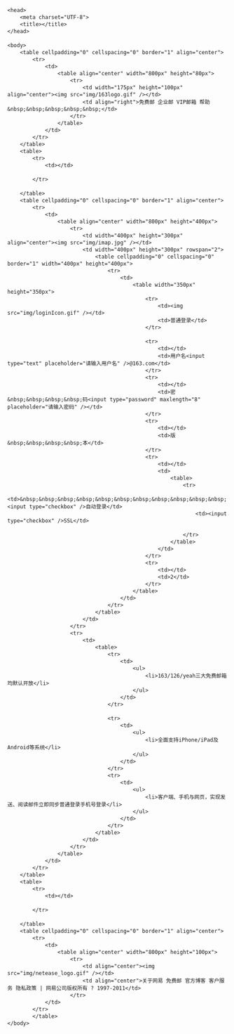 <!DOCTYPE html>
<html>

	<head>
		<meta charset="UTF-8">
		<title></title>
	</head>

	<body>
		<table cellpadding="0" cellspacing="0" border="1" align="center">
			<tr>
				<td>
					<table align="center" width="800px" height="80px">
						<tr>
							<td width="175px" height="100px" align="center"><img src="img/163logo.gif" /></td>
							<td align="right">免费邮 企业邮 VIP邮箱 帮助&nbsp;&nbsp;&nbsp;&nbsp;&nbsp;</td>
						</tr>
					</table>
				</td>
			</tr>
		</table>
		<table>
			<tr>
				<td></td>

			</tr>

		</table>
		<table cellpadding="0" cellspacing="0" border="1" align="center">
			<tr>
				<td>
					<table align="center" width="800px" height="400px">
						<tr>
							<td width="400px" height="300px" align="center"><img src="img/imap.jpg" /></td>
							<td width="400px" height="300px" rowspan="2">
								<table cellpadding="0" cellspacing="0" border="1" width="400px" height="400px">
									<tr>
										<td>
											<table width="350px" height="350px">
												<tr>
													<td><img src="img/loginIcon.gif" /></td>
													<td>普通登录</td>
												</tr>

												<tr>
													<td></td>
													<td>用户名<input type="text" placeholder="请输入用户名" />@163.com</td>
												</tr>
												<tr>
													<td></td>
													<td>密&nbsp;&nbsp;&nbsp;&nbsp;码<input type="password" maxlength="8" placeholder="请输入密码" /></td>
												</tr>
												<tr>
													<td></td>
													<td>版&nbsp;&nbsp;&nbsp;&nbsp;本</td>
												</tr>
												<tr>
													<td></td>
													<td>
														<table>
															<tr>
																<td>&nbsp;&nbsp;&nbsp;&nbsp;&nbsp;&nbsp;&nbsp;&nbsp;&nbsp;&nbsp;&nbsp;<input type="checkbox" />自动登录</td>
																<td><input type="checkbox" />SSL</td>

															</tr>
														</table>
													</td>
												</tr>
												<tr>
													<td></td>
													<td>2</td>
												</tr>
											</table>
										</td>
									</tr>
								</table>
							</td>
						</tr>
						<tr>
							<td>
								<table>
									<tr>
										<td>
											<ul>
												<li>163/126/yeah三大免费邮箱均默认开放</li>
											</ul>
										</td>
									</tr>

									<tr>
										<td>
											<ul>
												<li>全面支持iPhone/iPad及Android等系统</li>
											</ul>
										</td>
									</tr>
									<tr>
										<td>
											<ul>
												<li>客户端、手机与网页，实现发送、阅读邮件立即同步普通登录手机号登录</li>
											</ul>
										</td>
									</tr>
								</table>
							</td>
						</tr>
					</table>
				</td>
			</tr>
		</table>
		<table>
			<tr>
				<td></td>

			</tr>

		</table>
		<table cellpadding="0" cellspacing="0" border="1" align="center">
			<tr>
				<td>
					<table align="center" width="800px" height="100px">
						<tr>
							<td align="center"><img src="img/netease_logo.gif" /></td>
							<td align="center">关于网易 免费邮 官方博客 客户服务 隐私政策 | 网易公司版权所有 ? 1997-2011</td>
						</tr>
				</td>
			</tr>
			</table>
	</body>

</html>
